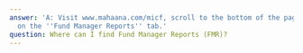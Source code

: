 ```yaml
---
answer: 'A: Visit www.mahaana.com/micf, scroll to the bottom of the page, and click
  on the ''Fund Manager Reports'' tab.'
question: Where can I find Fund Manager Reports (FMR)?
---
```

